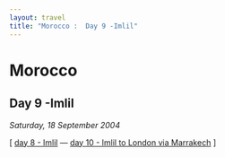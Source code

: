 ```yaml
---
layout: travel
title: "Morocco :  Day 9 -Imlil"
---
```


Morocco
=======

Day 9 -Imlil
------------

*Saturday, 18 September 2004*

\[ [day 8 - Imlil](/travel/morocco/day8.html) — [day 10 - Imlil to
London via Marrakech](/travel/morocco/day10.html) \]
